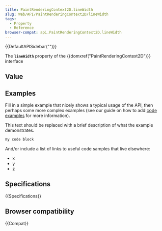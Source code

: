 ```yaml
---
title: PaintRenderingContext2D.lineWidth
slug: Web/API/PaintRenderingContext2D/lineWidth
tags:
  - Property
  - Reference
browser-compat: api.PaintRenderingContext2D.lineWidth
---
```

{{DefaultAPISidebar("")}}

The **`lineWidth`** property of the {{domxref("PaintRenderingContext2D")}} interface 

## Value



## Examples

Fill in a simple example that nicely shows a typical usage of the API, then perhaps some more complex examples (see our guide on how to add [code examples](/en-US/docs/MDN/Contribute/Structures/Code_examples) for more information).

This text should be replaced with a brief description of what the example demonstrates.

```js
my code block
```

And/or include a list of links to useful code samples that live elsewhere:

*   x
*   y
*   z

## Specifications

{{Specifications}}

## Browser compatibility

{{Compat}}


